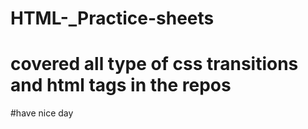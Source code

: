 # HTML-_Practice-sheets
# covered all type of css transitions and html tags in the repos
#have nice day
